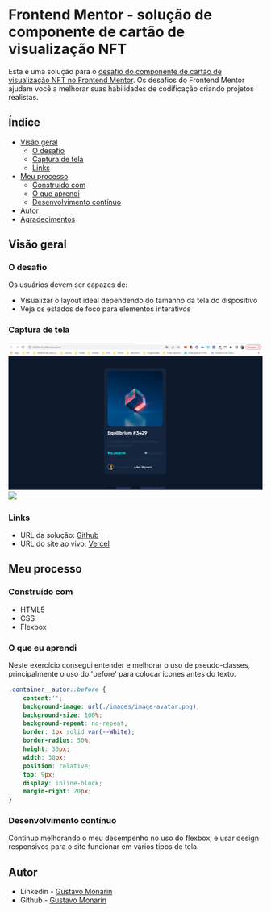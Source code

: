 # Frontend Mentor - solução de componente de cartão de visualização NFT

Esta é uma solução para o [desafio do componente de cartão de visualização NFT no Frontend Mentor](https://www.frontendmentor.io/challenges/nft-preview-card-component-SbdUL_w0U). Os desafios do Frontend Mentor ajudam você a melhorar suas habilidades de codificação criando projetos realistas.

## Índice

- [Visão geral](#visão-geral)
  - [O desafio](#the-challenge)
  - [Captura de tela](#captura-de-tela)
  - [Links](#links)
- [Meu processo](#meu-processo)
  - [Construído com](#construído-com)
  - [O que aprendi](#o-que-aprendi)
  - [Desenvolvimento contínuo](#desenvolvimento-contínuo)
- [Autor](#autor)
- [Agradecimentos](#agradecimentos)


## Visão geral

### O desafio

Os usuários devem ser capazes de:

- Visualizar o layout ideal dependendo do tamanho da tela do dispositivo
- Veja os estados de foco para elementos interativos

### Captura de tela

![](./Screenshot/desktop.png)
![](./Screenshot/mobile.png.png)

### Links

- URL da solução: [Github](https://github.com/guhmonarin/nft-preview-card-component-main)
- URL do site ao vivo: [Vercel](https://nft-preview-card-component-main-olive.vercel.app/)

## Meu processo

### Construído com

- HTML5 
- CSS
- Flexbox

### O que eu aprendi

Neste exercício consegui entender e melhorar o uso de pseudo-classes, principalmente o uso do 'before' para colocar icones antes do texto.

``` css
.container__autor::before {
    content:'';
    background-image: url(./images/image-avatar.png);
    background-size: 100%;
    background-repeat: no-repeat;
    border: 1px solid var(--White);
    border-radius: 50%;
    height: 30px;
    width: 30px;
    position: relative;
    top: 9px;
    display: inline-block;
    margin-right: 20px;
}
```


### Desenvolvimento contínuo

Continuo melhorando o meu desempenho no uso do flexbox, e usar design responsivos para o site funcionar em vários tipos de tela. 

## Autor

- Linkedin - [Gustavo Monarin](https://www.linkedin.com/in/gustavo-monarin-652672127/)
- Github - [Gustavo Monarin](https://github.com/guhmonarin)
